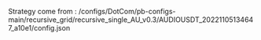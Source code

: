Strategy come from : /configs/DotCom/pb-configs-main/recursive_grid/recursive_single_AU_v0.3/AUDIOUSDT_20221105134647_a10e1/config.json